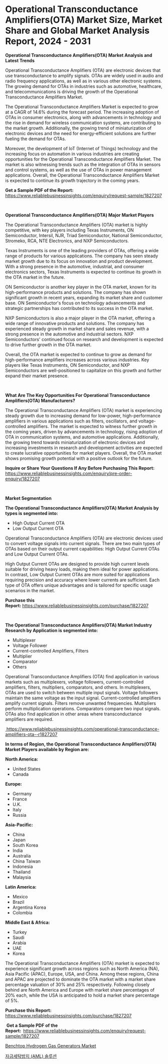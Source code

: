 <p><h1>Operational Transconductance Amplifiers(OTA) Market Size, Market Share and Global Market Analysis Report, 2024 - 2031</h1></p><p><strong>Operational Transconductance Amplifiers(OTA) Market Analysis and Latest Trends</strong></p>
<p><p>Operational Transconductance Amplifiers (OTA) are electronic devices that use transconductance to amplify signals. OTAs are widely used in audio and radio frequency applications, as well as in various other electronic systems. The growing demand for OTAs in industries such as automotive, healthcare, and telecommunications is driving the growth of the Operational Transconductance Amplifiers Market.</p><p>The Operational Transconductance Amplifiers Market is expected to grow at a CAGR of 14.6% during the forecast period. The increasing adoption of OTAs in consumer electronics, along with advancements in technology and the rise in demand for wireless communication systems, are contributing to the market growth. Additionally, the growing trend of miniaturization of electronic devices and the need for energy-efficient solutions are further fueling the demand for OTAs.</p><p>Moreover, the development of IoT (Internet of Things) technology and the increasing focus on automation in various industries are creating opportunities for the Operational Transconductance Amplifiers Market. The market is also witnessing trends such as the integration of OTAs in sensors and control systems, as well as the use of OTAs in power management applications. Overall, the Operational Transconductance Amplifiers Market is expected to continue its growth trajectory in the coming years.</p></p>
<p><strong>Get a Sample PDF of the Report:&nbsp;</strong> <a href="https://www.reliablebusinessinsights.com/enquiry/request-sample/1827207">https://www.reliablebusinessinsights.com/enquiry/request-sample/1827207</a></p>
<p>&nbsp;</p>
<p><strong>Operational Transconductance Amplifiers(OTA) Major Market Players</strong></p>
<p><p>The Operational Transconductance Amplifiers (OTA) market is highly competitive, with key players including Texas Instruments, ON Semiconductor, Intersil, NJR, Triad Semiconductor, National Semiconductor, Stromeko, RCA, NTE Electronics, and NXP Semiconductors. </p><p>Texas Instruments is one of the leading providers of OTAs, offering a wide range of products for various applications. The company has seen steady market growth due to its focus on innovation and product development. With a strong presence in the automotive, industrial, and consumer electronics sectors, Texas Instruments is expected to continue its growth in the OTA market in the future.</p><p>ON Semiconductor is another key player in the OTA market, known for its high-performance products and solutions. The company has shown significant growth in recent years, expanding its market share and customer base. ON Semiconductor's focus on technology advancements and strategic partnerships has contributed to its success in the OTA market.</p><p>NXP Semiconductors is also a major player in the OTA market, offering a wide range of innovative products and solutions. The company has experienced steady growth in market share and sales revenue, with a strong presence in the automotive and industrial sectors. NXP Semiconductors' continued focus on research and development is expected to drive further growth in the OTA market.</p><p>Overall, the OTA market is expected to continue to grow as demand for high-performance amplifiers increases across various industries. Key players like Texas Instruments, ON Semiconductor, and NXP Semiconductors are well-positioned to capitalize on this growth and further expand their market presence.</p></p>
<p>&nbsp;</p>
<p><strong>What Are The Key Opportunities For Operational Transconductance Amplifiers(OTA) Manufacturers?</strong></p>
<p><p>The Operational Transconductance Amplifiers (OTA) market is experiencing steady growth due to increasing demand for low-power, high-performance amplifiers in various applications such as filters, oscillators, and voltage-controlled amplifiers. The market is expected to witness further growth in the coming years, driven by advancements in technology, rising adoption of OTA in communication systems, and automotive applications. Additionally, the growing trend towards miniaturization of electronic devices and increasing investments in research and development activities are expected to create lucrative opportunities for market players. Overall, the OTA market shows promising growth potential with a positive outlook for the future.</p></p>
<p><strong>Inquire or Share Your Questions If Any Before Purchasing This Report:</strong> <a href="https://www.reliablebusinessinsights.com/enquiry/pre-order-enquiry/1827207">https://www.reliablebusinessinsights.com/enquiry/pre-order-enquiry/1827207</a></p>
<p>&nbsp;</p>
<p><strong>Market Segmentation</strong></p>
<p><strong>The Operational Transconductance Amplifiers(OTA) Market Analysis by types is segmented into:</strong></p>
<p><ul><li>High Output Current OTA</li><li>Low Output Current OTA</li></ul></p>
<p><p>Operational Transconductance Amplifiers (OTA) are electronic devices used to convert voltage signals into current signals. There are two main types of OTAs based on their output current capabilities: High Output Current OTAs and Low Output Current OTAs. </p><p>High Output Current OTAs are designed to provide high current levels suitable for driving heavy loads, making them ideal for power applications. In contrast, Low Output Current OTAs are more suited for applications requiring precision and accuracy where lower currents are sufficient. Each type of OTA offers unique advantages and is tailored for specific usage scenarios in the market.</p></p>
<p><strong>Purchase this Report:&nbsp;</strong><a href="https://www.reliablebusinessinsights.com/purchase/1827207">https://www.reliablebusinessinsights.com/purchase/1827207</a></p>
<p>&nbsp;</p>
<p><strong>The Operational Transconductance Amplifiers(OTA) Market Industry Research by Application is segmented into:</strong></p>
<p><ul><li>Multiplexer</li><li>Voltage Follower</li><li>Current-controlled Amplifiers, Filters</li><li>Multiplier</li><li>Comparator</li><li>Others</li></ul></p>
<p><p>Operational Transconductance Amplifiers (OTA) find application in various markets such as multiplexers, voltage followers, current-controlled amplifiers, filters, multipliers, comparators, and others. In multiplexers, OTAs are used to switch between multiple input signals. Voltage followers maintain the same voltage as the input signal. Current-controlled amplifiers amplify current signals. Filters remove unwanted frequencies. Multipliers perform multiplication operations. Comparators compare two input signals. OTAs also find application in other areas where transconductance amplifiers are required.</p></p>
<p><a href="https://www.reliablebusinessinsights.com/operational-transconductance-amplifiers-ota--r1827207">&nbsp;https://www.reliablebusinessinsights.com/operational-transconductance-amplifiers-ota--r1827207</a></p>
<p><strong>In terms of Region, the Operational Transconductance Amplifiers(OTA) Market Players available by Region are:</strong></p>
<p>
    <p> <strong> North America: </strong>
        <ul>
            <li>United States</li>
            <li>Canada</li>
        </ul>
        </p> 
    <p> <strong> Europe: </strong>
        <ul>
            <li>Germany</li>
            <li>France</li>
            <li>U.K.</li>
            <li>Italy</li>
            <li>Russia</li>
        </ul>
        </p> 
    <p> <strong> Asia-Pacific: </strong>
        <ul>
            <li>China</li>
            <li>Japan</li>
            <li>South Korea</li>
            <li>India</li>
            <li>Australia</li>
            <li>China Taiwan</li>
            <li>Indonesia</li>
            <li>Thailand</li>
            <li>Malaysia</li>
        </ul>
        </p> 
    <p> <strong> Latin America: </strong>
        <ul>
            <li>Mexico</li>
            <li>Brazil</li>
            <li>Argentina Korea</li>
            <li>Colombia</li>
        </ul>
        </p> 
    <p> <strong> Middle East & Africa: </strong>
        <ul>
            <li>Turkey</li>
            <li>Saudi</li>
            <li>Arabia</li>
            <li>UAE</li>
            <li>Korea</li>
        </ul>
    </p>
    </p>
<p><p>The Operational Transconductance Amplifiers (OTA) market is expected to experience significant growth across regions such as North America (NA), Asia Pacific (APAC), Europe, USA, and China. Among these regions, China and APAC are projected to dominate the OTA market with a market share percentage valuation of 30% and 25% respectively. Following closely behind are North America and Europe with market share percentages of 20% each, while the USA is anticipated to hold a market share percentage of 5%.</p></p>
<p><strong>Purchase this Report: </strong><a href="https://www.reliablebusinessinsights.com/purchase/1827207">https://www.reliablebusinessinsights.com/purchase/1827207</a></p>
<p>&nbsp;<strong>Get a Sample PDF of the Report:&nbsp;&nbsp;</strong><a href="https://www.reliablebusinessinsights.com/enquiry/request-sample/1827207">https://www.reliablebusinessinsights.com/enquiry/request-sample/1827207</a></p>
<p><strong></strong></p>
<p><p><a href="https://view.publitas.com/reportprime-1/global-benchtop-hydrogen-gas-generators-market-size-share-analysis-by-product-type-by-application-by-region-forecasts-2024-2031/">Benchtop Hydrogen Gas Generators Market</a></p><p><a href="https://github.com/PercyHagernes9778/Market-Research-Report-List-2/blob/main/3725212157774.md">자금세탁방지 (AML) 솔루션</a></p></p>